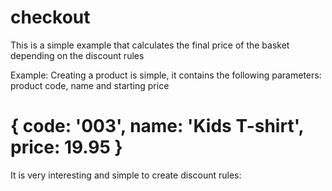 # checkout

This is a simple example that calculates the final price of the basket depending on the discount rules

Example:
  Creating a product is simple, it contains the following parameters: product code, name and starting price
   # { code: '003', name: 'Kids T-shirt', price: 19.95 }
  
 It is very interesting and simple to create discount rules:
  
